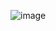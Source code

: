![image](https://user-images.githubusercontent.com/108928206/197390698-9a1b8413-8465-4308-87fa-146fda8df8e6.png)
